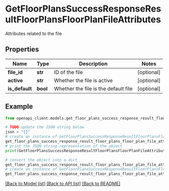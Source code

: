 # GetFloorPlansSuccessResponseResultFloorPlansFloorPlanFileAttributes

Attributes related to the file

## Properties

Name | Type | Description | Notes
------------ | ------------- | ------------- | -------------
**file_id** | **str** | ID of the file | [optional] 
**active** | **str** | Whether the file is active | [optional] 
**is_default** | **bool** | Whether the file is the default file | [optional] 

## Example

```python
from openapi_client.models.get_floor_plans_success_response_result_floor_plans_floor_plan_file_attributes import GetFloorPlansSuccessResponseResultFloorPlansFloorPlanFileAttributes

# TODO update the JSON string below
json = "{}"
# create an instance of GetFloorPlansSuccessResponseResultFloorPlansFloorPlanFileAttributes from a JSON string
get_floor_plans_success_response_result_floor_plans_floor_plan_file_attributes_instance = GetFloorPlansSuccessResponseResultFloorPlansFloorPlanFileAttributes.from_json(json)
# print the JSON string representation of the object
print(GetFloorPlansSuccessResponseResultFloorPlansFloorPlanFileAttributes.to_json())

# convert the object into a dict
get_floor_plans_success_response_result_floor_plans_floor_plan_file_attributes_dict = get_floor_plans_success_response_result_floor_plans_floor_plan_file_attributes_instance.to_dict()
# create an instance of GetFloorPlansSuccessResponseResultFloorPlansFloorPlanFileAttributes from a dict
get_floor_plans_success_response_result_floor_plans_floor_plan_file_attributes_from_dict = GetFloorPlansSuccessResponseResultFloorPlansFloorPlanFileAttributes.from_dict(get_floor_plans_success_response_result_floor_plans_floor_plan_file_attributes_dict)
```
[[Back to Model list]](../README.md#documentation-for-models) [[Back to API list]](../README.md#documentation-for-api-endpoints) [[Back to README]](../README.md)


